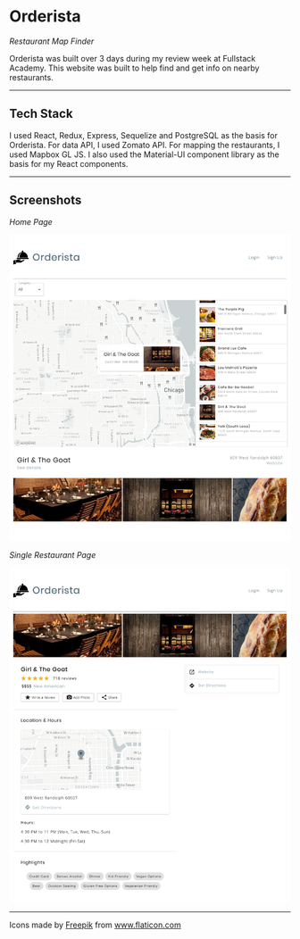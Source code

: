 # Orderista

_Restaurant Map Finder_

Orderista was built over 3 days during my review week at Fullstack Academy. This website was built to help find and get info on nearby restaurants.

---

## Tech Stack

I used React, Redux, Express, Sequelize and PostgreSQL as the basis for Orderista. For data API, I used Zomato API. For mapping the restaurants, I used Mapbox GL JS. I also used the Material-UI component library as the basis for my React components.

---

## Screenshots

_Home Page_

![Home Page](/public/screenshots/home.png)

_Single Restaurant Page_

![Single Restaurant Page](/public/screenshots/single-restaurant.png)

---

Icons made by <a href="https://www.flaticon.com/authors/freepik" title="Freepik">Freepik</a> from <a href="https://www.flaticon.com/" title="Flaticon"> www.flaticon.com</a>
